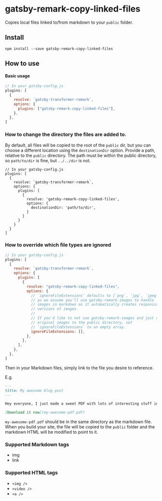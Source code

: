 # gatsby-remark-copy-linked-files

Copies local files linked to/from markdown to your `public` folder.

## Install

`npm install --save gatsby-remark-copy-linked-files`

## How to use

#### Basic usage

```javascript
// In your gatsby-config.js
plugins: [
  {
    resolve: `gatsby-transformer-remark`,
    options: {
      plugins: ["gatsby-remark-copy-linked-files"],
    },
  },
]
```

### How to change the directory the files are added to.

By default, all files will be copied to the root of the `public` dir, but you
can choose a different location using the `destinationDir` option. Provide a
path, relative to the `public` directory. The path must be within the public
directory, so `path/to/dir` is fine, but `../../dir` is not.

```
// In your gatsby-config.js
plugins: [
  {
    resolve: `gatsby-transformer-remark`,
    options: {
      plugins: [
        {
          resolve: 'gatsby-remark-copy-linked-files',
          options: {
            destinationDir: 'path/to/dir',
          }
        }
      }
    }
  }
]
```

### How to override which file types are ignored

```javascript
// In your gatsby-config.js
plugins: [
  {
    resolve: `gatsby-transformer-remark`,
    options: {
      plugins: [
        {
          resolve: "gatsby-remark-copy-linked-files",
          options: {
            // `ignoreFileExtensions` defaults to [`png`, `jpg`, `jpeg`, `bmp`, `tiff`]
            // as we assume you'll use gatsby-remark-images to handle
            // images in markdown as it automatically creates responsive
            // versions of images.
            //
            // If you'd like to not use gatsby-remark-images and just copy your
            // original images to the public directory, set
            // `ignoreFileExtensions` to an empty array.
            ignoreFileExtensions: [],
          },
        },
      ],
    },
  },
]
```

Then in your Markdown files, simply link to the file you desire to reference.

E.g.

```markdown
---
title: My awesome blog post
---

Hey everyone, I just made a sweet PDF with lots of interesting stuff in it.

[Download it now](my-awesome-pdf.pdf)
```

`my-awesome-pdf.pdf` should be in the same directory as the markdown file. When
you build your site, the file will be copied to the `public` folder and the
markdown HTML will be modified to point to it.

### Supported Markdown tags

* img
* link

### Supported HTML tags

* `<img />`
* `<video />`
* `<a />`
